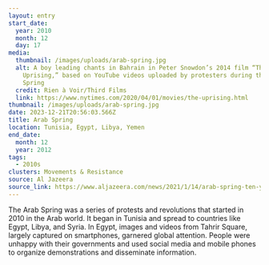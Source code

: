 ```yaml
---
layout: entry
start_date:
  year: 2010
  month: 12
  day: 17
media:
  thumbnail: /images/uploads/arab-spring.jpg
  alt: A boy leading chants in Bahrain in Peter Snowdon’s 2014 film “The
    Uprising,” based on YouTube videos uploaded by protesters during the Arab
    Spring
  credit: Rien à Voir/Third Films
  link: https://www.nytimes.com/2020/04/01/movies/the-uprising.html
thumbnail: /images/uploads/arab-spring.jpg
date: 2023-12-21T20:56:03.566Z
title: Arab Spring
location: Tunisia, Egypt, Libya, Yemen
end_date:
  month: 12
  year: 2012
tags:
  - 2010s
clusters: Movements & Resistance
source: Al Jazeera
source_link: https://www.aljazeera.com/news/2021/1/14/arab-spring-ten-years-on
---
```

The Arab Spring was a series of protests and revolutions that started in 2010 in the Arab world. It began in Tunisia and spread to countries like Egypt, Libya, and Syria. In Egypt, images and videos from Tahrir Square, largely captured on smartphones, garnered global attention. People were unhappy with their governments and used social media and mobile phones to organize demonstrations and disseminate information.